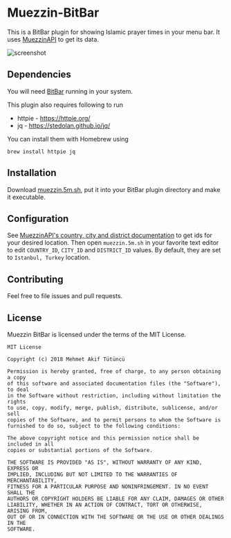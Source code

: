# Muezzin-BitBar
This is a BitBar plugin for showing Islamic prayer times in your menu bar. It uses [MuezzinAPI](https://github.com/mehmetakiftutuncu/MuezzinAPI) to get its data.

<img alt="screenshot" src="https://github.com/mehmetakiftutuncu/Muezzin-BitBar/raw/master/Screenshot.png" />

## Dependencies
You will need [BitBar](https://getbitbar.com/) running in your system.

This plugin also requires following to run
- httpie - https://httpie.org/
- jq - https://stedolan.github.io/jq/

You can install them with Homebrew using

```
brew install httpie jq
```

## Installation
Download [muezzin.5m.sh](https://github.com/mehmetakiftutuncu/Muezzin-BitBar/raw/master/muezzin.5m.sh), put it into your BitBar plugin directory and make it executable.

## Configuration
See [MuezzinAPI's country, city and district documentation](https://github.com/mehmetakiftutuncu/MuezzinAPI) to get ids for your desired location. Then open `muezzin.5m.sh` in your favorite text editor to edit `COUNTRY_ID`, `CITY_ID` and `DISTRICT_ID` values. By default, they are set to `Istanbul, Turkey` location.

## Contributing
Feel free to file issues and pull requests.

## License
Muezzin BitBar is licensed under the terms of the MIT License.

```
MIT License

Copyright (c) 2018 Mehmet Akif Tütüncü

Permission is hereby granted, free of charge, to any person obtaining a copy
of this software and associated documentation files (the "Software"), to deal
in the Software without restriction, including without limitation the rights
to use, copy, modify, merge, publish, distribute, sublicense, and/or sell
copies of the Software, and to permit persons to whom the Software is
furnished to do so, subject to the following conditions:

The above copyright notice and this permission notice shall be included in all
copies or substantial portions of the Software.

THE SOFTWARE IS PROVIDED "AS IS", WITHOUT WARRANTY OF ANY KIND, EXPRESS OR
IMPLIED, INCLUDING BUT NOT LIMITED TO THE WARRANTIES OF MERCHANTABILITY,
FITNESS FOR A PARTICULAR PURPOSE AND NONINFRINGEMENT. IN NO EVENT SHALL THE
AUTHORS OR COPYRIGHT HOLDERS BE LIABLE FOR ANY CLAIM, DAMAGES OR OTHER
LIABILITY, WHETHER IN AN ACTION OF CONTRACT, TORT OR OTHERWISE, ARISING FROM,
OUT OF OR IN CONNECTION WITH THE SOFTWARE OR THE USE OR OTHER DEALINGS IN THE
SOFTWARE.
```